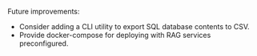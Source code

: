 Future improvements:
- Consider adding a CLI utility to export SQL database contents to CSV.
- Provide docker-compose for deploying with RAG services preconfigured.
